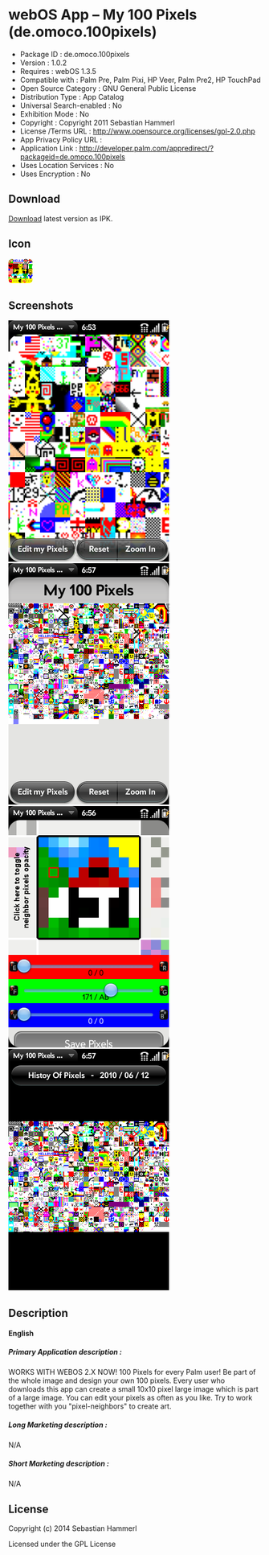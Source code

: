webOS App – My 100 Pixels (de.omoco.100pixels)
==============================================

- Package ID : 	 de.omoco.100pixels 
- Version : 	 1.0.2 
- Requires : 	 webOS 1.3.5 
- Compatible with : 	 Palm Pre, Palm Pixi, HP Veer, Palm Pre2, HP TouchPad 
- Open Source Category : 	 GNU General Public License 
- Distribution Type : 	 App Catalog 
- Universal Search-enabled : 	 No 
- Exhibition Mode : 	 No 
- Copyright : 	 Copyright 2011 Sebastian Hammerl 
- License /Terms URL : 	 http://www.opensource.org/licenses/gpl-2.0.php 
- App Privacy Policy URL : 	
- Application Link : 	 http://developer.palm.com/appredirect/?packageid=de.omoco.100pixels 
- Uses Location Services : 	 No 
- Uses Encryption : 	 No

## Download

[Download](/releases/de.omoco.100pixels_1.0.2_all.ipk?raw=true) latest version as IPK.

## Icon

![Screenshot](/icon.png?raw=true "Icon")

## Screenshots

![Screenshot](/screenshots/screenshot0.png?raw=true "Screenshot")
![Screenshot](/screenshots/screenshot1.png?raw=true "Screenshot")
![Screenshot](/screenshots/screenshot2.png?raw=true "Screenshot")
![Screenshot](/screenshots/screenshot3.png?raw=true "Screenshot")

## Description

#### English

##### Primary Application description : 

WORKS WITH WEBOS 2.X NOW! 100 Pixels for every Palm user! Be part of the whole image and design your own 100 pixels. Every user who downloads this app can create a small 10x10 pixel large image which is part of a large image. You can edit your pixels as often as you like. Try to work together with you "pixel-neighbors" to create art.

##### Long Marketing description : 

N/A

##### Short Marketing description : 

N/A

## License

Copyright (c) 2014 Sebastian Hammerl

Licensed under the GPL License